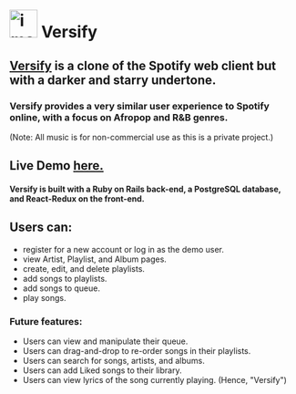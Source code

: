 # <img width="49" alt="image" src="https://user-images.githubusercontent.com/102888592/187043189-5d690638-97ce-4580-a360-7c34b6282f56.png"> Versify

## [Versify](https://versify-idm-402fcc1678c6.herokuapp.com/) is a clone of the Spotify web client but with a darker and starry undertone.
### Versify provides a very similar user experience to Spotify online, with a focus on Afropop and R&B genres. 
(Note: All music is for non-commercial use as this is a private project.)
## Live Demo [here.](https://versify-idm-402fcc1678c6.herokuapp.com/)

#### Versify is built with a Ruby on Rails back-end, a PostgreSQL database, and React-Redux on the front-end.

## Users can:
* register for a new account or log in as the demo user.
* view Artist, Playlist, and Album pages.
* create, edit, and delete playlists.
* add songs to playlists.
* add songs to queue.
* play songs.

### Future features:
* Users can view and manipulate their queue.
* Users can drag-and-drop to re-order songs in their playlists.
* Users can search for songs, artists, and albums.
* Users can add Liked songs to their library.
* Users can view lyrics of the song currently playing. (Hence, "Versify")
